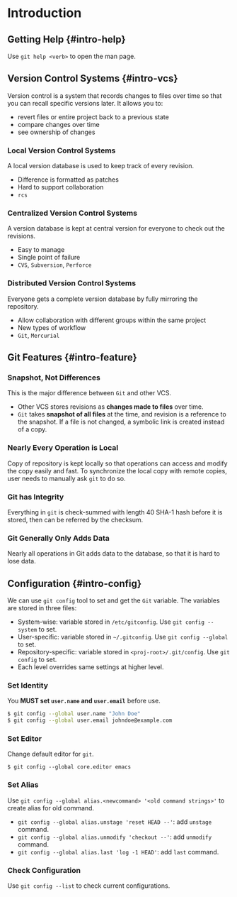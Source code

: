 # Introduction

## Getting Help {#intro-help}

Use `git help <verb>` to open the man page. 

## Version Control Systems {#intro-vcs}

Version control is a system that records changes to files over time so that you can recall specific versions later. It allows you to: 

- revert files or entire project back to a previous state
- compare changes over time
- see ownership of changes

### Local Version Control Systems

A local version database is used to keep track of every revision. 

- Difference is formatted as patches
- Hard to support collaboration
- `rcs`

### Centralized Version Control Systems

A version database is kept at central version for everyone to check out the revisions.

- Easy to manage
- Single point of failure
- `CVS`, `Subversion`, `Perforce`

### Distributed Version Control Systems

Everyone gets a complete version database by fully mirroring the repository. 

- Allow collaboration with different groups within the same project
- New types of workflow
- `Git`, `Mercurial` 

## Git Features {#intro-feature}

### Snapshot, Not Differences

This is the major difference between `Git` and other VCS. 

- Other VCS stores revisions as **changes made to files** over time. 
- `Git` takes **snapshot of all files** at the time, and revision is a reference to the snapshot. If a file is not changed, a symbolic link is created instead of a copy. 

### Nearly Every Operation is Local

Copy of repository is kept locally so that operations can access and modify the copy easily and fast. To synchronize the local copy with remote copies, user needs to manually ask `git` to do so. 

### Git has Integrity

Everything in `git` is check-summed with length 40 SHA-1 hash before it is stored, then can be referred by the checksum. 

### Git Generally Only Adds Data

Nearly all operations in Git adds data to the database, so that it is hard to lose data. 

## Configuration {#intro-config}

We can use `git config` tool to set and get the `Git` variable. The variables are stored in three files: 

- System-wise: variable stored in `/etc/gitconfig`. Use `git config --system` to set. 
- User-specific: variable stored in `~/.gitconfig`. Use `git config --global` to set.
- Repository-specific: variable stored in `<proj-root>/.git/config`. Use `git config` to set.
- Each level overrides same settings at higher level.

### Set Identity

You **MUST set `user.name` and `user.email`** before use.

```bash
$ git config --global user.name "John Doe"
$ git config --global user.email johndoe@example.com
```

### Set Editor

Change default editor for `git`.

```shell
$ git config --global core.editor emacs
```

### Set Alias

Use `git config --global alias.<newcommand> '<old command strings>'` to create alias for old command. 

- `git config --global alias.unstage 'reset HEAD --'`: add `unstage` command. 
- `git config --global alias.unmodify 'checkout --'`: add `unmodify` command.
- `git config --global alias.last 'log -1 HEAD'`: add `last` command.

### Check Configuration

Use `git config --list` to check current configurations. 